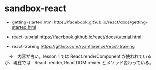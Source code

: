 # sandbox-react

* getting-started.html
  https://facebook.github.io/react/docs/getting-started.html

* react-tutorial
  https://facebook.github.io/react/docs/tutorial.html

* react-training
  https://github.com/ryanflorence/react-training

　→　内容が古い。lesson 1 では React.renderComponent が使われているが、現在では　React..render, ReactDOM.render とメソッド変わっている。
